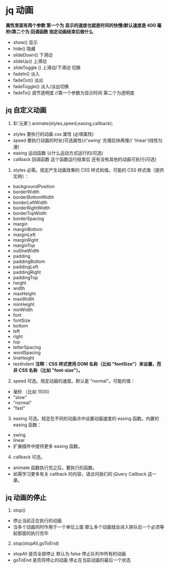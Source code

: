 # jq 动画

**属性里面有两个参数 第一个为 显示的速度也就是时间的快慢(默认速度是 400 毫秒)第二个为 回调函数 指定动画结束后做什么**

- show() 显示
- hide() 隐藏
- slideDown() 下滑动
- slideUp() 上滑动
- slideToggle () 上滑动/下滑动 切换
- fadeIn() 淡入
- fadeOut() 淡出
- fadeToggle() 淡入/淡出切换
- fadeTo() 调节透明度 //第一个参数为显示时间 第二个为透明度

## jq 自定义动画

1. \$('元素').animate(styles,speed,easing,callback);

- styles 要执行的动画 css 属性 (必填属性)
- speed 要执行动画的时长(可选属性)//'swing' 先慢后快再慢// 'linear'(线性匀速)
- easing 运动函数 以什么运动方式运行的(可选)
- callback 回调函数 这个函数运行结束后 还有没有其他的动画可执行(可选)

1. styles 必需。规定产生动画效果的 CSS 样式和值。可能的 CSS 样式值（提供实例）：

- backgroundPosition
- borderWidth
- borderBottomWidth
- borderLeftWidth
- borderRightWidth
- borderTopWidth
- borderSpacing
- margin
- marginBottom
- marginLeft
- marginRight
- marginTop
- outlineWidth
- padding
- paddingBottom
- paddingLeft
- paddingRight
- paddingTop
- height
- width
- maxHeight
- maxWidth
- minHeight
- minWidth
- font
- fontSize
- bottom
- left
- right
- top
- letterSpacing
- wordSpacing
- lineHeight
- textIndent
  **注释：CSS 样式使用 DOM 名称（比如 "fontSize"）来设置，而非 CSS 名称（比如 "font-size"）。**

2. speed 可选。规定动画的速度。默认是 "normal"。可能的值：

- 毫秒 （比如 1500）
- "slow"
- "normal"
- "fast"

3. easing 可选。规定在不同的动画点中设置动画速度的 easing 函数。内置的 easing 函数：

- swing
- linear
- 扩展插件中提供更多 easing 函数。

4. callback 可选。

- animate 函数执行完之后，要执行的函数。
- 如需学习更多有关 callback 的内容，请访问我们的 jQuery Callback 这一章。

## jq 动画的停止

1. stop()

- 停止当前正在执行的动画
- 当多个动画同时作用于一个单位上面 那么多个动画就会进入排队后一个必须等起那面的执行完毕

2.  stop(stopAll,goToEnd)

- stopAll 是否全部停止 默认为 false 停止队列中所有的动画
- goToEnd 是否将停止的动画 停止在当前动画的最后一个状态
